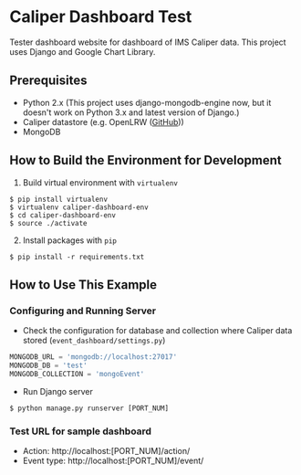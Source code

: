 # Caliper Dashboard Test

Tester dashboard website for dashboard of IMS Caliper data. This project uses Django and Google Chart Library.

## Prerequisites

* Python 2.x (This project uses django-mongodb-engine now, but it doesn't work on Python 3.x and latest version of Django.)
* Caliper datastore (e.g. OpenLRW ([GitHub](https://github.com/Apereo-Learning-Analytics-Initiative/OpenLRW)))
* MongoDB

## How to Build the Environment for Development

1. Build virtual environment with `virtualenv`
```
$ pip install virtualenv
$ virtualenv caliper-dashboard-env
$ cd caliper-dashboard-env
$ source ./activate
```

2. Install packages with `pip`
```
$ pip install -r requirements.txt
```

## How to Use This Example

### Configuring and Running Server

* Check the configuration for database and collection where Caliper data stored (`event_dashboard/settings.py`) 
```python
MONGODB_URL = 'mongodb://localhost:27017'
MONGODB_DB = 'test'
MONGODB_COLLECTION = 'mongoEvent'
```
* Run Django server
```
$ python manage.py runserver [PORT_NUM]
```

### Test URL for sample dashboard

- Action: http://localhost:[PORT_NUM]/action/
- Event type: http://localhost:[PORT_NUM]/event/